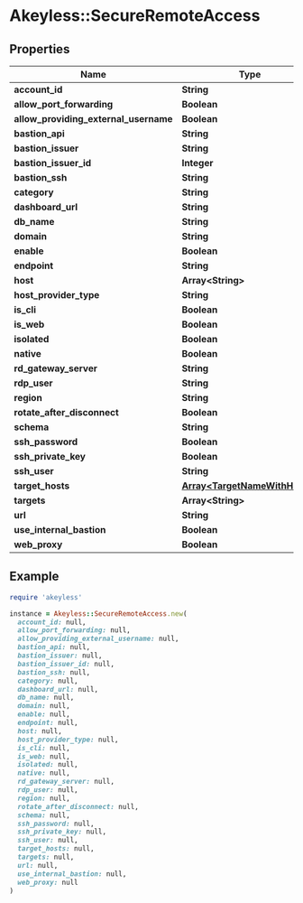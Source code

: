 # Akeyless::SecureRemoteAccess

## Properties

| Name | Type | Description | Notes |
| ---- | ---- | ----------- | ----- |
| **account_id** | **String** |  | [optional] |
| **allow_port_forwarding** | **Boolean** |  | [optional] |
| **allow_providing_external_username** | **Boolean** |  | [optional] |
| **bastion_api** | **String** |  | [optional] |
| **bastion_issuer** | **String** |  | [optional] |
| **bastion_issuer_id** | **Integer** |  | [optional] |
| **bastion_ssh** | **String** |  | [optional] |
| **category** | **String** |  | [optional] |
| **dashboard_url** | **String** |  | [optional] |
| **db_name** | **String** |  | [optional] |
| **domain** | **String** |  | [optional] |
| **enable** | **Boolean** |  | [optional] |
| **endpoint** | **String** |  | [optional] |
| **host** | **Array&lt;String&gt;** |  | [optional] |
| **host_provider_type** | **String** |  | [optional] |
| **is_cli** | **Boolean** |  | [optional] |
| **is_web** | **Boolean** |  | [optional] |
| **isolated** | **Boolean** |  | [optional] |
| **native** | **Boolean** |  | [optional] |
| **rd_gateway_server** | **String** |  | [optional] |
| **rdp_user** | **String** |  | [optional] |
| **region** | **String** |  | [optional] |
| **rotate_after_disconnect** | **Boolean** |  | [optional] |
| **schema** | **String** |  | [optional] |
| **ssh_password** | **Boolean** |  | [optional] |
| **ssh_private_key** | **Boolean** |  | [optional] |
| **ssh_user** | **String** |  | [optional] |
| **target_hosts** | [**Array&lt;TargetNameWithHosts&gt;**](TargetNameWithHosts.md) |  | [optional] |
| **targets** | **Array&lt;String&gt;** |  | [optional] |
| **url** | **String** |  | [optional] |
| **use_internal_bastion** | **Boolean** |  | [optional] |
| **web_proxy** | **Boolean** |  | [optional] |

## Example

```ruby
require 'akeyless'

instance = Akeyless::SecureRemoteAccess.new(
  account_id: null,
  allow_port_forwarding: null,
  allow_providing_external_username: null,
  bastion_api: null,
  bastion_issuer: null,
  bastion_issuer_id: null,
  bastion_ssh: null,
  category: null,
  dashboard_url: null,
  db_name: null,
  domain: null,
  enable: null,
  endpoint: null,
  host: null,
  host_provider_type: null,
  is_cli: null,
  is_web: null,
  isolated: null,
  native: null,
  rd_gateway_server: null,
  rdp_user: null,
  region: null,
  rotate_after_disconnect: null,
  schema: null,
  ssh_password: null,
  ssh_private_key: null,
  ssh_user: null,
  target_hosts: null,
  targets: null,
  url: null,
  use_internal_bastion: null,
  web_proxy: null
)
```

